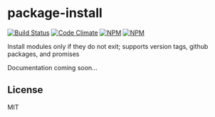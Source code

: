 # package-install
[![Build Status](https://travis-ci.org/danielkalen/package-install.svg?branch=master)](https://travis-ci.org/danielkalen/package-install)
[![Code Climate](https://codeclimate.com/github/danielkalen/package-install/badges/gpa.svg)](https://codeclimate.com/github/danielkalen/package-install)
[![NPM](https://img.shields.io/npm/v/package-install.svg)](https://npmjs.com/package/package-install)
[![NPM](https://img.shields.io/npm/dm/package-install.svg)](https://npmjs.com/package/package-install)

Install modules only if they do not exit; supports version tags, github packages, and promises

Documentation coming soon...







License
-------
MIT
